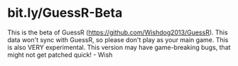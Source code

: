 # bit.ly/GuessR-Beta
This is the beta of GuessR (https://github.com/Wishdog2013/GuessR).
This data won't sync with GuessR, so please don't play as your main game.
This is also VERY experimental. This version may have game-breaking bugs, that might not get patched quick! - Wish
